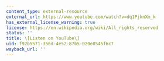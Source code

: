 ```yaml
---
content_type: external-resource
external_url: https://www.youtube.com/watch?v=dq1PjknXm_k
has_external_license_warning: true
license: https://en.wikipedia.org/wiki/All_rights_reserved
status: ''
title: \[Listen on YouTube\]
uid: f92b5571-356d-4e52-87b5-020e8545f6c7
wayback_url: ''
---
```


